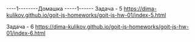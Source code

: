 ----1--------Домашка -----1------
Задача  - 5
https://dima-kulikov.github.io/goit-js-homeworks/goit-js-hw-01/index-5.html

Задача  - 6
https://dima-kulikov.github.io/goit-js-homeworks/goit-js-hw-01/index-6.html



